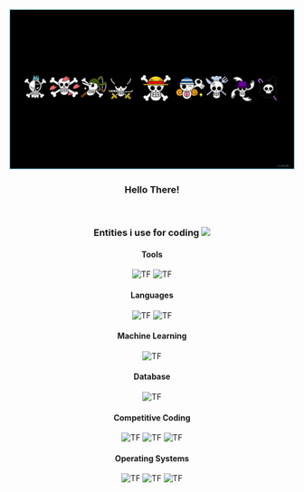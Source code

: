 
<img src="images/6234068.jpg"/>

<br>
<h3 align='center'>Hello There!</h3>
</br>

<h3 align='center'>Entities i use for coding <img src="https://slackmojis.com/emojis/7421-typingcat/download" width="20"></h3>

<h4 align='center'><strong>Tools</strong></h4>

<p align='center'>
 <img alt="TF" src="https://img.shields.io/badge/VS%20Code-373b42?style=for-the-badge&logo=visual-studio-code&logoColor=black"/>
 <img alt="TF" src="https://img.shields.io/badge/-Stackoverflow-FE7A16?style=for-the-badge&logo=stack-overflow&logoColor=white"/>
 
</p>
<h4 align='center'><strong>Languages</strong></h4>

<p align='center'>
 <img alt="TF" src="https://img.shields.io/badge/Python-3776AB?style=for-the-badge&logo=python&logoColor=white"/> 
 <img alt="TF" src="https://img.shields.io/badge/C-A8B9CC?style=for-the-badge&logo=c&logoColor=white"/>
</p>

<h4 align='center'><strong>Machine Learning</strong></h4>
<p align='center'>
  <img alt="TF" src="https://img.shields.io/badge/scikit--learn-%23F7931E.svg?style=for-the-badge&logo=scikit-learn&logoColor=white"/> 
</p>

<h4 align='center'><strong>Database</strong></h4>
<p align='center'>
  <img alt="TF" src="https://img.shields.io/badge/mysql-%2300f.svg?style=for-the-badge&logo=mysql&logoColor=white"/> 
</p>

<h4 align='center'><strong>Competitive Coding</strong></h4>
<p align='center'>
  <img alt="TF" src="https://img.shields.io/badge/CodeChef-%23964B00.svg?style=for-the-badge&logo=CodeChef&logoColor=white"/>
  <img alt="TF" src="https://img.shields.io/badge/Codeforces-445f9d?style=for-the-badge&logo=Codeforces&logoColor=white"/> 
  <img alt="TF" src="https://img.shields.io/badge/Codewars-B1361E?style=for-the-badge&logo=codewars&logoColor=grey"/> 
</p>

<h4 align='center'><strong>Operating Systems</strong></h4>
<p align='center'>
  <img alt="TF" src="https://img.shields.io/badge/Windows-0078D6?style=for-the-badge&logo=windows&logoColor=white"/>
  <img alt="TF" src="https://img.shields.io/badge/Kali-268BEE?style=for-the-badge&logo=kalilinux&logoColor=white"/> 
  <img alt="TF" src="https://img.shields.io/badge/Ubuntu-E95420?style=for-the-badge&logo=ubuntu&logoColor=white"/> 
</p>












<!--
**DevanshMathur10/DevanshMathur10** is a ✨ _special_ ✨ repository because its `README.md` (this file) appears on your GitHub profile.

Here are some ideas to get you started:

- 🔭 I’m currently working on ...
- 🌱 I’m currently learning ...
- 👯 I’m looking to collaborate on ...
- 🤔 I’m looking for help with ...
- 💬 Ask me about ...
- 📫 How to reach me: ...
- 😄 Pronouns: ...
- ⚡ Fun fact: ...
-->
